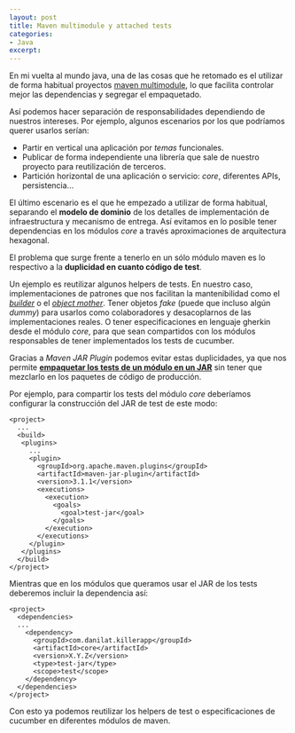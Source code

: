 ```yaml
---
layout: post
title: Maven multimodule y attached tests
categories:
- Java
excerpt:
---
```


En mi vuelta al mundo java, una de las cosas que he retomado es el utilizar de forma habitual proyectos [maven multimodule](https://maven.apache.org/pom.html#Aggregation), lo que facilita controlar mejor las dependencias y segregar el empaquetado.

Así podemos hacer separación de responsabilidades dependiendo de nuestros intereses. Por ejemplo, algunos escenarios por los que podríamos querer usarlos serían:
  - Partir en vertical una aplicación por *temas* funcionales.
  - Publicar de forma independiente una librería que sale de nuestro proyecto para reutilización de terceros.
  - Partición horizontal de una aplicación o servicio: *core*, diferentes APIs, persistencia...

El último escenario es el que he empezado a utilizar de forma habitual, separando  el **modelo de dominio** de los detalles de implementación de infraestructura y mecanismo de entrega. Así evitamos en lo posible tener dependencias en los módulos *core* a través aproximaciones de arquitectura hexagonal.

El problema que surge frente a tenerlo en un sólo módulo maven es lo respectivo a la **duplicidad en cuanto código de test**.

Un ejemplo es reutilizar algunos helpers de tests. En nuestro caso, implementaciones de patrones que nos facilitan la mantenibilidad como el [*builder*](https://en.wikipedia.org/wiki/Builder_pattern) o el [*object mother*](https://martinfowler.com/bliki/ObjectMother.html). Tener objetos *fake* (puede que incluso algún *dummy*) para usarlos como colaboradores y desacoplarnos de las implementaciones reales. O tener especificaciones en lenguaje gherkin desde el módulo *core*, para que sean compartidos con los módulos responsables de tener implementados los tests de cucumber.

Gracias a *Maven JAR Plugin* podemos evitar estas duplicidades, ya que nos permite [**empaquetar los tests de un módulo en un JAR**](https://maven.apache.org/plugins/maven-jar-plugin/test-jar-mojo.html) sin tener que mezclarlo en los paquetes de código de producción.

Por ejemplo, para compartir los tests del módulo *core* deberíamos configurar la construcción del JAR de test de este modo:
<pre><code>&lt;project&gt;
  ...
  &lt;build&gt;
   &lt;plugins&gt;
     ...
     &lt;plugin&gt;
       &lt;groupId&gt;org.apache.maven.plugins&lt;/groupId&gt;
       &lt;artifactId&gt;maven-jar-plugin&lt;/artifactId&gt;
       &lt;version&gt;3.1.1&lt;/version&gt;
       &lt;executions&gt;
         &lt;execution&gt;
           &lt;goals&gt;
             &lt;goal&gt;test-jar&lt;/goal&gt;
           &lt;/goals&gt;
         &lt;/execution&gt;
       &lt;/executions&gt;
     &lt;/plugin&gt;
   &lt;/plugins&gt;
  &lt;/build&gt;
&lt;/project&gt;
</code></pre>

Mientras que en los módulos que queramos usar el JAR de los tests deberemos incluir la dependencia así:
<pre><code>&lt;project&gt;
  &lt;dependencies&gt;
  ...
    &lt;dependency&gt;
      &lt;groupId&gt;com.danilat.killerapp&lt;/groupId&gt;
      &lt;artifactId&gt;core&lt;/artifactId&gt;
      &lt;version&gt;X.Y.Z&lt;/version&gt;
      &lt;type&gt;test-jar&lt;/type&gt;
      &lt;scope&gt;test&lt;/scope&gt;
    &lt;/dependency&gt;
  &lt;/dependencies&gt;
&lt;/project&gt;
</code></pre>

Con esto ya podemos reutilizar los helpers de test o especificaciones de cucumber en diferentes módulos de maven.
